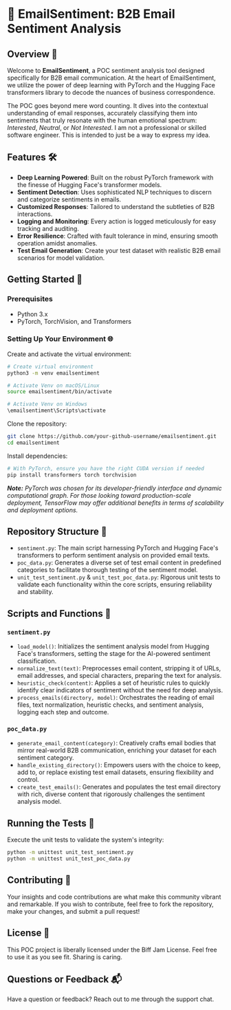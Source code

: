 # 📧 EmailSentiment: B2B Email Sentiment Analysis

## Overview 🌟
Welcome to **EmailSentiment**, a POC sentiment analysis tool designed specifically for B2B email communication. At the heart of EmailSentiment, we utilize the power of deep learning with PyTorch and the Hugging Face transformers library to decode the nuances of business correspondence.

The POC goes beyond mere word counting. It dives into the contextual understanding of email responses, accurately classifying them into sentiments that truly resonate with the human emotional spectrum: _Interested_, _Neutral_, or _Not Interested_. I am not a professional or skilled software engineer. This is intended to just be a way to express my idea.

## Features 🛠️
- **Deep Learning Powered**: Built on the robust PyTorch framework with the finesse of Hugging Face's transformer models.
- **Sentiment Detection**: Uses sophisticated NLP techniques to discern and categorize sentiments in emails.
- **Customized Responses**: Tailored to understand the subtleties of B2B interactions.
- **Logging and Monitoring**: Every action is logged meticulously for easy tracking and auditing.
- **Error Resilience**: Crafted with fault tolerance in mind, ensuring smooth operation amidst anomalies.
- **Test Email Generation**: Create your test dataset with realistic B2B email scenarios for model validation.

## Getting Started 🚀
### Prerequisites
- Python 3.x
- PyTorch, TorchVision, and Transformers




### Setting Up Your Environment 🌐

Create and activate the virtual environment:
```sh
# Create virtual environment
python3 -m venv emailsentiment

# Activate Venv on macOS/Linux
source emailsentiment/bin/activate

# Activate Venv on Windows
\emailsentiment\Scripts\activate
```

Clone the repository:
```sh
git clone https://github.com/your-github-username/emailsentiment.git
cd emailsentiment
```

Install dependencies:
```sh
# With PyTorch, ensure you have the right CUDA version if needed
pip install transformers torch torchvision
```
_**Note:** PyTorch was chosen for its developer-friendly interface and dynamic computational graph. For those looking toward production-scale deployment, TensorFlow may offer additional benefits in terms of scalability and deployment options._

## Repository Structure 📁
- `sentiment.py`: The main script harnessing PyTorch and Hugging Face's transformers to perform sentiment analysis on provided email texts.
- `poc_data.py`: Generates a diverse set of test email content in predefined categories to facilitate thorough testing of the sentiment model.
- `unit_test_sentiment.py` & `unit_test_poc_data.py`: Rigorous unit tests to validate each functionality within the core scripts, ensuring reliability and stability.

## Scripts and Functions 📜
### `sentiment.py`
- `load_model()`: Initializes the sentiment analysis model from Hugging Face's transformers, setting the stage for the AI-powered sentiment classification.
- `normalize_text(text)`: Preprocesses email content, stripping it of URLs, email addresses, and special characters, preparing the text for analysis.
- `heuristic_check(content)`: Applies a set of heuristic rules to quickly identify clear indicators of sentiment without the need for deep analysis.
- `process_emails(directory, model)`: Orchestrates the reading of email files, text normalization, heuristic checks, and sentiment analysis, logging each step and outcome.

### `poc_data.py`
- `generate_email_content(category)`: Creatively crafts email bodies that mirror real-world B2B communication, enriching your dataset for each sentiment category.
- `handle_existing_directory()`: Empowers users with the choice to keep, add to, or replace existing test email datasets, ensuring flexibility and control.
- `create_test_emails()`: Generates and populates the test email directory with rich, diverse content that rigorously challenges the sentiment analysis model.

## Running the Tests 🧪
Execute the unit tests to validate the system's integrity:
```sh
python -m unittest unit_test_sentiment.py
python -m unittest unit_test_poc_data.py
```

## Contributing 👥
Your insights and code contributions are what make this community vibrant and remarkable. If you wish to contribute, feel free to fork the repository, make your changes, and submit a pull request!

## License 📄
This POC project is liberally licensed under the Biff Jam License. Feel free to use it as you see fit. Sharing is caring. 

## Questions or Feedback 📬
Have a question or feedback? Reach out to me through the support chat. 


